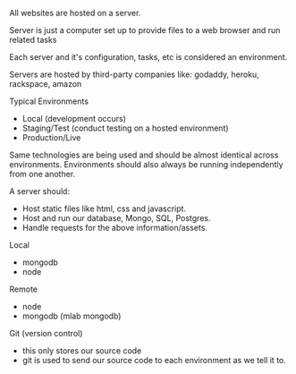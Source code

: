 All websites are hosted on a server.

Server is just a computer set up to provide files to a web browser and run related tasks

Each server and it's configuration, tasks, etc is considered an environment.

Servers are hosted by third-party companies like: godaddy, heroku, rackspace, amazon

Typical Environments
- Local (development occurs)
- Staging/Test (conduct testing on a hosted environment)
- Production/Live

Same technologies are being used and should be almost identical across environments.
Environments should also always be running independently from one another.

A server should:
- Host static files like html, css and javascript.
- Host and run our database, Mongo, SQL, Postgres.
- Handle requests for the above information/assets.

Local
- mongodb
- node

Remote
- node
- mongodb (mlab mongodb)

Git (version control)
- this only stores our source code
- git is used to send our source code to each environment as we tell it to.
